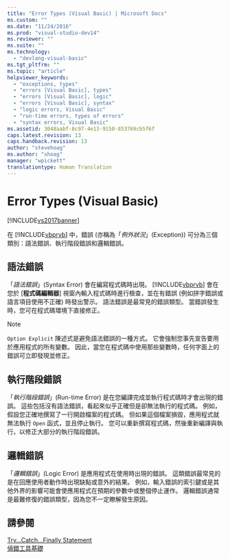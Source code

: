 ```yaml
---
title: "Error Types (Visual Basic) | Microsoft Docs"
ms.custom: ""
ms.date: "11/24/2016"
ms.prod: "visual-studio-dev14"
ms.reviewer: ""
ms.suite: ""
ms.technology: 
  - "devlang-visual-basic"
ms.tgt_pltfrm: ""
ms.topic: "article"
helpviewer_keywords: 
  - "exceptions, types"
  - "errors [Visual Basic], types"
  - "errors [Visual Basic], logic"
  - "errors [Visual Basic], syntax"
  - "logic errors, Visual Basic"
  - "run-time errors, types of errors"
  - "syntax errors, Visual Basic"
ms.assetid: 3048aabf-8c97-4e13-9150-853769cb5f6f
caps.latest.revision: 13
caps.handback.revision: 13
author: "stevehoag"
ms.author: "shoag"
manager: "wpickett"
translationtype: Human Translation
---
```

# Error Types (Visual Basic)
[!INCLUDE[vs2017banner](../../../csharp/includes/vs2017banner.md)]

在 [!INCLUDE[vbprvb](../../../csharp/programming-guide/concepts/linq/includes/vbprvb_md.md)] 中，錯誤 \(亦稱為「*例外狀況*」\(Exception\)\) 可分為三個類別：語法錯誤、執行階段錯誤和邏輯錯誤。  
  
## 語法錯誤  
 「*語法錯誤*」\(Syntax Error\) 會在編寫程式碼時出現。  [!INCLUDE[vbprvb](../../../csharp/programming-guide/concepts/linq/includes/vbprvb_md.md)] 會在您於 \[**程式碼編輯器**\] 視窗內輸入程式碼時進行檢查，並在有錯誤 \(例如拼字錯誤或語言項目使用不正確\) 時發出警示。  語法錯誤是最常見的錯誤類型。  當錯誤發生時，您可在程式碼環境下直接修正。  
  
> [!NOTE]
>  `Option Explicit` 陳述式是避免語法錯誤的一種方式。  它會強制您事先宣告要用於應用程式的所有變數。  因此，當您在程式碼中使用那些變數時，任何字面上的錯誤可立即發現並修正。  
  
## 執行階段錯誤  
 「*執行階段錯誤*」\(Run\-time Error\) 是在您編譯完成並執行程式碼時才會出現的錯誤。  這些包括沒有語法錯誤，看起來似乎正確但是卻無法執行的程式碼。  例如，假設您正確地撰寫了一行開啟檔案的程式碼。  但如果這個檔案損毀，應用程式就無法執行 `Open` 函式，並且停止執行。  您可以重新撰寫程式碼，然後重新編譯與執行，以修正大部分的執行階段錯誤。  
  
## 邏輯錯誤  
 「*邏輯錯誤*」\(Logic Error\) 是應用程式在使用時出現的錯誤。  這類錯誤最常見的是在回應使用者動作時出現缺點或意外的結果。  例如，輸入錯誤的索引鍵或是其他外界的影響可能會使應用程式在預期的參數中或整個停止運作。  邏輯錯誤通常是最難修復的錯誤類型，因為您不一定瞭解發生原因。  
  
## 請參閱  
 [Try...Catch...Finally Statement](../../../visual-basic/language-reference/statements/try-catch-finally-statement.md)   
 [偵錯工具基礎](/visual-studio/debugger/debugger-basics)